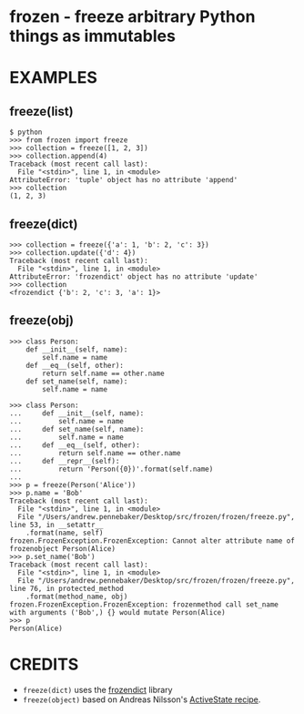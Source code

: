 # frozen - freeze arbitrary Python things as immutables

# EXAMPLES

## freeze(list)

```
$ python
>>> from frozen import freeze
>>> collection = freeze([1, 2, 3])
>>> collection.append(4)
Traceback (most recent call last):
  File "<stdin>", line 1, in <module>
AttributeError: 'tuple' object has no attribute 'append'
>>> collection
(1, 2, 3)
```

## freeze(dict)

```
>>> collection = freeze({'a': 1, 'b': 2, 'c': 3})
>>> collection.update({'d': 4})
Traceback (most recent call last):
  File "<stdin>", line 1, in <module>
AttributeError: 'frozendict' object has no attribute 'update'
>>> collection
<frozendict {'b': 2, 'c': 3, 'a': 1}>
```

## freeze(obj)

```
>>> class Person:
    def __init__(self, name):
        self.name = name
    def __eq__(self, other):
        return self.name == other.name
    def set_name(self, name):
        self.name = name

>>> class Person:
...     def __init__(self, name):
...         self.name = name
...     def set_name(self, name):
...         self.name = name
...     def __eq__(self, other):
...         return self.name == other.name
...     def __repr__(self):
...         return 'Person({0})'.format(self.name)
...
>>> p = freeze(Person('Alice'))
>>> p.name = 'Bob'
Traceback (most recent call last):
  File "<stdin>", line 1, in <module>
  File "/Users/andrew.pennebaker/Desktop/src/frozen/frozen/freeze.py", line 53, in __setattr__
    .format(name, self)
frozen.FrozenException.FrozenException: Cannot alter attribute name of frozenobject Person(Alice)
>>> p.set_name('Bob')
Traceback (most recent call last):
  File "<stdin>", line 1, in <module>
  File "/Users/andrew.pennebaker/Desktop/src/frozen/frozen/freeze.py", line 76, in protected_method
    .format(method_name, obj)
frozen.FrozenException.FrozenException: frozenmethod call set_name with arguments ('Bob',) {} would mutate Person(Alice)
>>> p
Person(Alice)
```

# CREDITS

* `freeze(dict)` uses the [frozendict](https://pypi.python.org/pypi/frozendict) library
* `freeze(object)` based on Andreas Nilsson's [ActiveState recipe](http://code.activestate.com/recipes/576527-freeze-make-any-object-immutable/).
